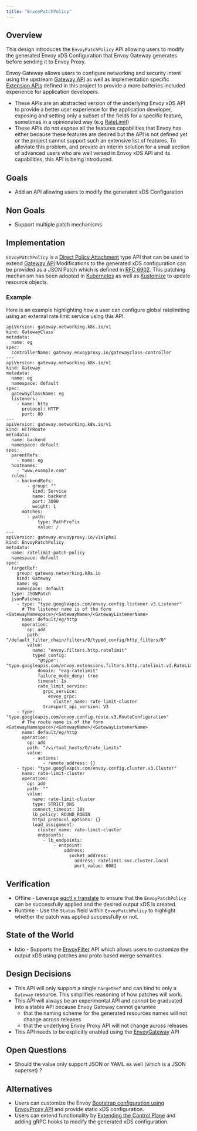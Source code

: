 ```yaml
---
title: "EnvoyPatchPolicy"
---
```


## Overview

This design introduces the `EnvoyPatchPolicy` API allowing users to modify the generated Envoy xDS Configuration
that Envoy Gateway generates before sending it to Envoy Proxy.

Envoy Gateway allows users to configure networking and security intent using the
upstream [Gateway API][] as well as implementation specific [Extension APIs][] defined in this project
to provide a more batteries included experience for application developers.
* These APIs are an abstracted version of the underlying Envoy xDS API to provide a better user experience for the application developer, exposing and setting only a subset of the fields for a specific feature, sometimes in a opinionated way (e.g [RateLimit][])
* These APIs do not expose all the features capabilities that Envoy has either because these features are desired but the API
is not defined yet or the project cannot support such an extensive list of features.
To alleviate this problem, and provide an interim solution for a small section of advanced users who are well versed in
Envoy xDS API and its capabilities, this API is being introduced.

## Goals
* Add an API allowing users to modify the generated xDS Configuration

## Non Goals
* Support multiple patch mechanisms

## Implementation
`EnvoyPatchPolicy` is a [Direct Policy Attachment][] type API that can be used to extend [Gateway API][]
Modifications to the generated xDS configuration can be provided as a JSON Patch which is defined in
[RFC 6902][]. This patching mechanism has been adopted in [Kubernetes][] as well as [Kustomize][] to update
resource objects.

### Example
Here is an example highlighting how a user can configure global ratelimiting using an external rate limit service using this API.

```
apiVersion: gateway.networking.k8s.io/v1
kind: GatewayClass
metadata:
  name: eg
spec:
  controllerName: gateway.envoyproxy.io/gatewayclass-controller
---
apiVersion: gateway.networking.k8s.io/v1
kind: Gateway
metadata:
  name: eg
  namespace: default
spec:
  gatewayClassName: eg
  listeners:
    - name: http
      protocol: HTTP
      port: 80
---
apiVersion: gateway.networking.k8s.io/v1
kind: HTTPRoute
metadata:
  name: backend
  namespace: default
spec:
  parentRefs:
    - name: eg
  hostnames:
    - "www.example.com"
  rules:
    - backendRefs:
        - group: ""
          kind: Service
          name: backend
          port: 3000
          weight: 1
      matches:
        - path:
            type: PathPrefix
            value: /
---
apiVersion: gateway.envoyproxy.io/v1alpha1
kind: EnvoyPatchPolicy
metadata:
  name: ratelimit-patch-policy
  namespace: default
spec:
  targetRef:
    group: gateway.networking.k8s.io
    kind: Gateway
    name: eg
    namespace: default
  type: JSONPatch
  jsonPatches:
    - type: "type.googleapis.com/envoy.config.listener.v3.Listener"
      # The listener name is of the form <GatewayNamespace>/<GatewayName>/<GatewayListenerName>
      name: default/eg/http
      operation:
        op: add
        path: "/default_filter_chain/filters/0/typed_config/http_filters/0"
        value:
          name: "envoy.filters.http.ratelimit"
          typed_config:
            "@type": "type.googleapis.com/envoy.extensions.filters.http.ratelimit.v3.RateLimit"
            domain: "eag-ratelimit"
            failure_mode_deny: true
            timeout: 1s
            rate_limit_service:
              grpc_service:
                envoy_grpc:
                  cluster_name: rate-limit-cluster
              transport_api_version: V3
    - type: "type.googleapis.com/envoy.config.route.v3.RouteConfiguration"
      # The route name is of the form <GatewayNamespace>/<GatewayName>/<GatewayListenerName>
      name: default/eg/http
      operation:
        op: add
        path: "/virtual_hosts/0/rate_limits"
        value:
          - actions:
              - remote_address: {}
    - type: "type.googleapis.com/envoy.config.cluster.v3.Cluster"
      name: rate-limit-cluster
      operation:
        op: add
        path: ""
        value:
          name: rate-limit-cluster
          type: STRICT_DNS
          connect_timeout: 10s
          lb_policy: ROUND_ROBIN
          http2_protocol_options: {}
          load_assignment:
            cluster_name: rate-limit-cluster
            endpoints:
              - lb_endpoints:
                  - endpoint:
                      address:
                        socket_address:
                          address: ratelimit.svc.cluster.local
                          port_value: 8081
```


## Verification
* Offline - Leverage [egctl x translate][] to ensure that the `EnvoyPatchPolicy` can be successfully applied and the desired
output xDS is created.
* Runtime - Use the `Status` field within `EnvoyPatchPolicy` to highlight whether the patch was applied successfully or not.

## State of the World
* Istio - Supports the [EnvoyFilter][] API which allows users to customize the output xDS using patches and proto based merge
semantics.

## Design Decisions
* This API will only support a single `targetRef` and can bind to only a `Gateway` resource. This simplifies reasoning of how
patches will work.
* This API will always be an experimental API and cannot be graduated into a stable API because Envoy Gateway cannot garuntee
  * that the naming scheme for the generated resources names will not change across releases
  * that the underlying Envoy Proxy API will not change across releases
* This API needs to be explicitly enabled using the [EnvoyGateway][] API

## Open Questions
* Should the value only support JSON or YAML as well (which is a JSON superset) ?

## Alternatives
* Users can customize the Envoy [Bootstrap configuration using EnvoyProxy API][] and provide static xDS configuration.
* Users can extend functionality by [Extending the Control Plane][] and adding gRPC hooks to modify the generated xDS configuration.



[Direct Policy Attachment]: https://gateway-api.sigs.k8s.io/references/policy-attachment/#direct-policy-attachment 
[RFC 6902]: https://datatracker.ietf.org/doc/html/rfc6902
[Gateway API]: https://gateway-api.sigs.k8s.io/
[Kubernetes]: https://kubernetes.io/docs/tasks/manage-kubernetes-objects/update-api-object-kubectl-patch/
[Kustomize]: https://github.com/kubernetes-sigs/kustomize/blob/master/examples/jsonpatch.md
[Extension APIs]: ../../api/extension_types/
[RateLimit]: ../../user/rate-limit/
[EnvoyGateway]: ../../api/extension_types#envoygateway
[Extending the Control Plane]: ../extending-envoy-gateway/
[EnvoyFilter]: https://istio.io/latest/docs/reference/config/networking/envoy-filter
[egctl x translate]: ../../user/egctl#egctl-experimental-translate
[Bootstrap configuration using EnvoyProxy API]: ../../user/customize-envoyproxy#customize-envoyproxy-bootstrap-config
